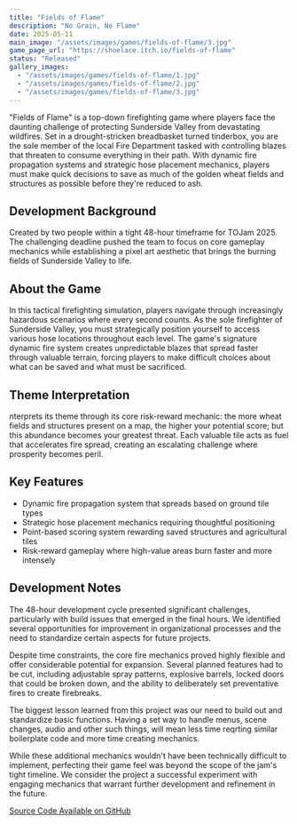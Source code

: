 ```yaml
---
title: "Fields of Flame"
description: "No Grain, No Flame"
date: 2025-05-11
main_image: "/assets/images/games/fields-of-flame/3.jpg"
game_page_url: "https://shoelace.itch.io/fields-of-flame"
status: "Released"
gallery_images:
  - "/assets/images/games/fields-of-flame/1.jpg"
  - "/assets/images/games/fields-of-flame/2.jpg"
  - "/assets/images/games/fields-of-flame/3.jpg"
---
```

"Fields of Flame" is a top-down firefighting game where players face the daunting challenge of protecting Sunderside Valley from devastating wildfires. Set in a drought-stricken breadbasket turned tinderbox, you are the sole member of the local Fire Department tasked with controlling blazes that threaten to consume everything in their path. With dynamic fire propagation systems and strategic hose placement mechanics, players must make quick decisions to save as much of the golden wheat fields and structures as possible before they're reduced to ash.

## Development Background

Created by two people within a tight 48-hour timeframe for TOJam 2025. The challenging deadline pushed the team to focus on core gameplay mechanics while establishing a pixel art aesthetic that brings the burning fields of Sunderside Valley to life. 


## About the Game

In this tactical firefighting simulation, players navigate through increasingly hazardous scenarios where every second counts. As the sole firefighter of Sunderside Valley, you must strategically position yourself to access various hose locations throughout each level. The game's signature dynamic fire system creates unpredictable blazes that spread faster through valuable terrain, forcing players to make difficult choices about what can be saved and what must be sacrificed.
## Theme Interpretation

nterprets its theme through its core risk-reward mechanic: the more wheat fields and structures present on a map, the higher your potential score; but this abundance becomes your greatest threat. Each valuable tile acts as fuel that accelerates fire spread, creating an escalating challenge where prosperity becomes peril.
## Key Features

- Dynamic fire propagation system that spreads based on ground tile types
- Strategic hose placement mechanics requiring thoughtful positioning
- Point-based scoring system rewarding saved structures and agricultural tiles
- Risk-reward gameplay where high-value areas burn faster and more intensely

## Development Notes

The 48-hour development cycle presented significant challenges, particularly with build issues that emerged in the final hours. We identified several opportunities for improvement in organizational processes and the need to standardize certain aspects for future projects.

Despite time constraints, the core fire mechanics proved highly flexible and offer considerable potential for expansion. Several planned features had to be cut, including adjustable spray patterns, explosive barrels, locked doors that could be broken down, and the ability to deliberately set preventative fires to create firebreaks.

The biggest lesson learned from this project was our need to build out and standardize basic functions. Having a set way to handle menus, scene changes, audio and other such things, will mean less time reqrting similar boilerplate code and more time creating mechanics.

While these additional mechanics wouldn't have been technically difficult to implement, perfecting their game feel was beyond the scope of the jam's tight timeline. We consider the project a successful experiment with engaging mechanics that warrant further development and refinement in the future.

[Source Code Available on GitHub](https://github.com/Ryan-Pierce-Shoelace/The-List--GameOff-2024-Secrets)